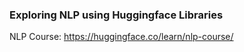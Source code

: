 ### Exploring NLP using Huggingface Libraries

NLP Course: https://huggingface.co/learn/nlp-course/
